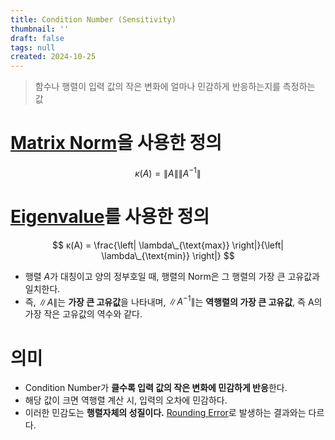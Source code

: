 ```yaml
---
title: Condition Number (Sensitivity)
thumbnail: ''
draft: false
tags: null
created: 2024-10-25
---
```



 > 
 > 함수나 행렬이 입력 값의 작은 변화에 얼마나 민감하게 반응하는지를 측정하는 값

# [Matrix Norm](Matrix%20Norm.md)을 사용한 정의

$$
κ(A) = \left \| A \right\| \left\| A^{-1} \right\|
$$

# [Eigenvalue](Eigenvalue.md)를 사용한 정의

$$
κ(A) = \frac{\left| \lambda\_{\text{max}} \right|}{\left| \lambda\_{\text{min}} \right|}
$$

* 행렬 $A$가 대칭이고 양의 정부호일 때, 행렬의 Norm은 그 행렬의 가장 큰 고유값과 일치한다.
* 즉, $\|A\|$는 **가장 큰 고유값**을 나타내며, $\|A^{-1}\|$는 **역행렬의 가장 큰 고유값**, 즉 A의 가장 작은 고유값의 역수와 같다.

# 의미

* Condition Number가 **클수록 입력 값의 작은 변화에 민감하게 반응**한다.
* 해당 값이 크면 역행렬 계산 시, 입력의 오차에 민감하다.
* 이러한 민감도는 **행렬자체의 성질이다.** [Rounding Error](../../../Engineering/Numerical%20Analysis/Rounding%20Error.md)로 발생하는 결과와는 다르다.
